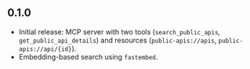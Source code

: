 ## 0.1.0

- Initial release: MCP server with two tools (`search_public_apis`, `get_public_api_details`) and resources (`public-apis://apis`, `public-apis://api/{id}`).
- Embedding-based search using `fastembed`.

